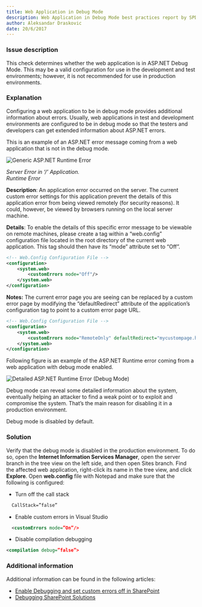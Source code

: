 ```yaml
---
title: Web Application in Debug Mode
description: Web Application in Debug Mode best practices report by SPDocKit determines whether the web application is in ASP.NET Debug Mode.
author: Aleksandar Draskovic
date: 20/6/2017
---
```

### Issue description
This check determines whether the web application is in ASP.NET Debug Mode. This may be a valid configuration for use in the development and test environments; however, it is not recommended for use in production environments.
### Explanation
Configuring a web application to be in debug mode provides additional information about errors. Usually, web applications in test and development environments are configured to be in debug mode so that the testers and developers can get extended information about ASP.NET errors.

This is an example of an ASP.NET error message coming from a web application that is not in the debug mode.

![Generic ASP.NET Runtime Error](#img/Figure-1-Generic-ASP.NET-Runtime-Error.png "Figure-1-Generic ASP.NET Runtime Error")

*Server Error in ‘/’ Application.*  
*Runtime Error*

**Description**: An application error occurred on the server. The current custom error settings for this application prevent the details of this application error from being viewed remotely (for security reasons). It could, however, be viewed by browsers running on the local server machine.

**Details**: To enable the details of this specific error message to be viewable on remote machines, please create a <customErrors> tag within a “web.config” configuration file located in the root directory of the current web application. This <customErrors> tag should then have its “mode” attribute set to “Off”.

```xml
<!-- Web.Config Configuration File -->
<configuration> 
    <system.web> 
        <customErrors mode="Off"/> 
    </system.web> 
</configuration>
```
__Notes:__ The current error page you are seeing can be replaced by a custom error page by modifying the “defaultRedirect” attribute of the application’s <customErrors> configuration tag to point to a custom error page URL.
```xml
<!-- Web.Config Configuration File -->
<configuration>
    <system.web>
        <customErrors mode="RemoteOnly" defaultRedirect="mycustompage.htm"/>
    </system.web>
</configuration>
 ```
Following figure is an example of the ASP.NET Runtime error coming from a web application with debug mode enabled.

![Detailed ASP.NET Runtime Error (Debug Mode)](#img/Figure-2-Detailed-ASP.NET-Runtime-Error-Debug-Mode.png "Figure 2 – Detailed ASP.NET Runtime Error (Debug Mode)")


Debug mode can reveal some detailed information about the system, eventually helping an attacker to find a weak point or to exploit and compromise the system. That’s the main reason for disabling it in a production environment.

Debug mode is disabled by default.
### Solution 
Verify that the debug mode is disabled in the production environment. To do so, open the **Internet Information Services Manager**, open the server branch in the tree view on the left side, and then open Sites branch. Find the affected web application, right-click its name in the tree view, and click **Explore**. Open **web.config** file with Notepad and make sure that the following is configured:

* Turn off the call stack
```xml
  CallStack=”false”
 ```
* Enable custom errors in Visual Studio 
```xml
  <customErrors mode=”On”/>
  ```
* Disable compilation debugging 
```xml
<compilation debug=”false”>
  ```

### Additional information
Additional information can be found in the following articles:
* [Enable Debugging and set custom errors off in SharePoint](https://blogs.msdn.microsoft.com/voyage/2014/09/02/enable-debugging-and-set-custom-errors-off-in-sharepoint/)
* [Debugging SharePoint Solutions](https://msdn.microsoft.com/en-us/library/ee231550.aspx)
